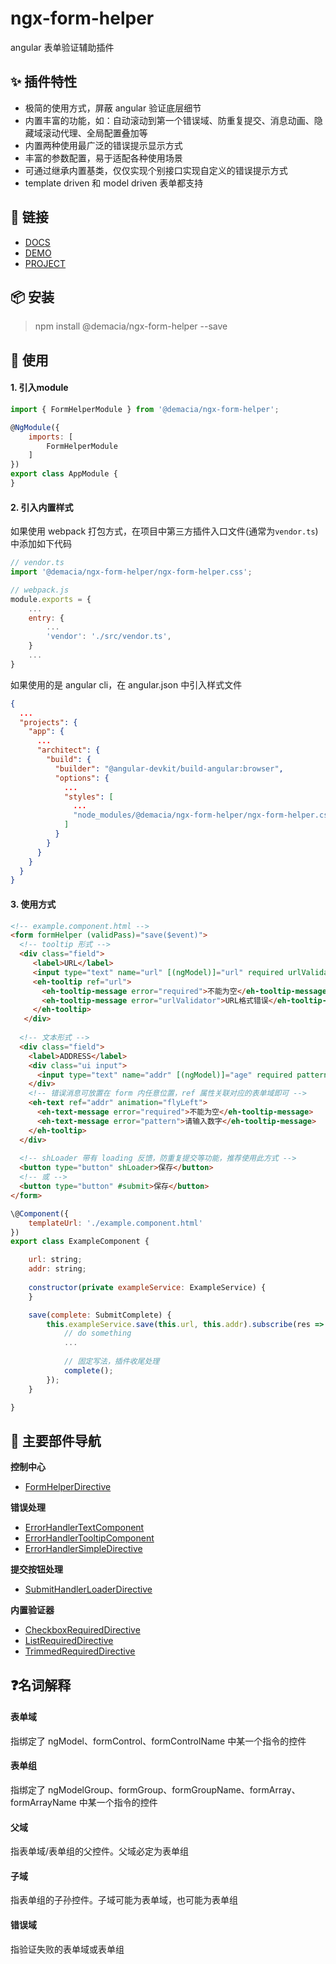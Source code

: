 # ngx-form-helper
angular 表单验证辅助插件

## ✨ 插件特性
- 极简的使用方式，屏蔽 angular 验证底层细节
- 内置丰富的功能，如：自动滚动到第一个错误域、防重复提交、消息动画、隐藏域滚动代理、全局配置叠加等
- 内置两种使用最广泛的错误提示显示方式
- 丰富的参数配置，易于适配各种使用场景
- 可通过继承内置基类，仅仅实现个别接口实现自定义的错误提示方式
- template driven 和 model driven 表单都支持

## 🔗 链接
- [DOCS](https://zw277856645.github.io/ngx-form-helper/)
- [DEMO](https://zw277856645.github.io/ngx-form-helper/directives/FormHelperDirective.html#example)
- [PROJECT](https://github.com/zw277856645/ngx-form-helper)

## 📦 安装
> npm install @demacia/ngx-form-helper --save

## 🔨 使用
#### 1. 引入module

``` js
import { FormHelperModule } from '@demacia/ngx-form-helper';

@NgModule({
    imports: [
        FormHelperModule
    ]
})
export class AppModule {
}
```

#### 2. 引入内置样式

如果使用 webpack 打包方式，在项目中第三方插件入口文件(通常为`vendor.ts`)中添加如下代码
``` js
// vendor.ts
import '@demacia/ngx-form-helper/ngx-form-helper.css';
```
``` js
// webpack.js
module.exports = {
    ...
    entry: {
        ...
        'vendor': './src/vendor.ts',
    }
    ...
}
```

如果使用的是 angular cli，在 angular.json 中引入样式文件
``` json
{
  ...
  "projects": {
    "app": {
      ...
      "architect": {
        "build": {
          "builder": "@angular-devkit/build-angular:browser",
          "options": {
            ...
            "styles": [
              ...
              "node_modules/@demacia/ngx-form-helper/ngx-form-helper.css"
            ]
          }
        }
      }
    }
  }
}
```

#### 3. 使用方式

``` html
<!-- example.component.html -->
<form formHelper (validPass)="save($event)">
  <!-- tooltip 形式 -->
  <div class="field">
     <label>URL</label>
     <input type="text" name="url" [(ngModel)]="url" required urlValidator>
     <eh-tooltip ref="url">
       <eh-tooltip-message error="required">不能为空</eh-tooltip-message>
       <eh-tooltip-message error="urlValidator">URL格式错误</eh-tooltip-message>
     </eh-tooltip>
   </div>
   
  <!-- 文本形式 -->
  <div class="field">
    <label>ADDRESS</label>
    <div class="ui input">
      <input type="text" name="addr" [(ngModel)]="age" required pattern="^\d*$">
    </div>
    <!-- 错误消息可放置在 form 内任意位置，ref 属性关联对应的表单域即可 -->
    <eh-text ref="addr" animation="flyLeft">
      <eh-text-message error="required">不能为空</eh-tooltip-message>
      <eh-text-message error="pattern">请输入数字</eh-tooltip-message>
    </eh-tooltip>
  </div>
  
  <!-- shLoader 带有 loading 反馈，防重复提交等功能，推荐使用此方式 -->
  <button type="button" shLoader>保存</button>
  <!-- 或 -->
  <button type="button" #submit>保存</button>
</form>
```

``` js
\@Component({
    templateUrl: './example.component.html'
})
export class ExampleComponent {

    url: string;
    addr: string;
    
    constructor(private exampleService: ExampleService) {
    }

    save(complete: SubmitComplete) {
        this.exampleService.save(this.url, this.addr).subscribe(res => {
            // do something
            ...
            
            // 固定写法，插件收尾处理
            complete();
        });
    }

}
```

## 🎨 主要部件导航

**控制中心**
- [FormHelperDirective](https://zw277856645.github.io/ngx-form-helper/directives/FormHelperDirective.html)

**错误处理**
- [ErrorHandlerTextComponent](https://zw277856645.github.io/ngx-form-helper/components/ErrorHandlerTextComponent.html)
- [ErrorHandlerTooltipComponent](https://zw277856645.github.io/ngx-form-helper/components/ErrorHandlerTooltipComponent.html)
- [ErrorHandlerSimpleDirective](https://zw277856645.github.io/ngx-form-helper/directives/ErrorHandlerSimpleDirective.html)

**提交按钮处理**
- [SubmitHandlerLoaderDirective](https://zw277856645.github.io/ngx-form-helper/directives/SubmitHandlerLoaderDirective.html)

**内置验证器**
- [CheckboxRequiredDirective](https://zw277856645.github.io/ngx-form-helper/directives/CheckboxRequiredDirective.html)
- [ListRequiredDirective](https://zw277856645.github.io/ngx-form-helper/directives/ListRequiredDirective.html)
- [TrimmedRequiredDirective](https://zw277856645.github.io/ngx-form-helper/directives/TrimmedRequiredDirective.html)

## ❓名词解释

#### 表单域
指绑定了 ngModel、formControl、formControlName 中某一个指令的控件

#### 表单组
指绑定了 ngModelGroup、formGroup、formGroupName、formArray、formArrayName 中某一个指令的控件

#### 父域
指表单域/表单组的父控件。父域必定为表单组

#### 子域
指表单组的子孙控件。子域可能为表单域，也可能为表单组

#### 错误域
指验证失败的表单域或表单组
